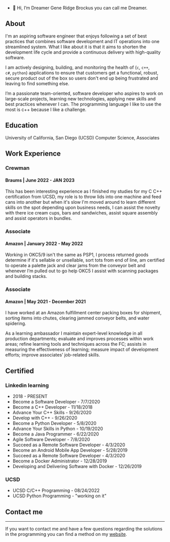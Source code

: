 - 👋 Hi, I’m Dreamer Gene Ridge Brockus you can call me Dreamer.

## About

I'm an aspiring software engineer that enjoys following a set of best
practices that combines software development and IT operations into
one streamlined system. What I like about it is that it aims to shorten
the development life cycle and provide a continuous delivery with
high-quality software.

I am actively designing, building, and monitoring the health of (`c`,
`c++`, `c#`, `python`) applications to ensure that customers get a
functional, robust, secure product out of the box so users don't end
up being frustrated and leaving to find something else.

I’m a passionate team-oriented, software developer who aspires to work
on large-scale projects, learning new technologies, applying new skills
and best practices whenever I can. The programming language I like to
use the most is c++ because I like a challenge.

## Education

University of California, San Diego (UCSD)
Computer Science, Associates


## Work Experience

### Crewman
#### Braums | June 2022 - JAN 2023

This has been interesting experience as I finished my studies for my C C++
certification from UCSD, my role is to throw lids into one machine and feed
cans into another but when it's slow I'm moved around to learn different
skills on the spot depending upon business needs, I can assist the novelty
with there ice cream cups, bars and sandwiches, assist square assembly and
assist operators in bundles.

### Associate
#### Amazon | January 2022 - May 2022

Working in OKC5/9 isn't the same as PSP1, l process returned goods determine
if it's sellable or unsellable, sort tots from end of line, am certified to
operate a palette jack and clear jams from the conveyor belt and whenever I’m
pulled out to go help OKC5 I assist with scanning packages and building stacks.

### Associate
#### Amazon | May 2021 - December 2021

I have worked at an Amazon fulfillment center packing boxes for shipment, sorting
items into chutes, clearing jammed conveyor belts, and water spidering.

As a learning ambassador I maintain expert-level knowledge in all production departments;
evaluate and improves processes within work areas; refine learning tools and techniques
across the FC; assists in measuring the effectiveness of learning; measure impact of
development efforts; improve associates’ job-related skills.


## Certified

### Linkedin learning
- 2018 - PRESENT
- Become a Software Developer - 7/7/2020
- Become a C++ Developer - 11/18/2018
- Advance Your C++ Skills -  9/26/2020
- Develop with C++ - 9/26/2020
- Become a Python Developer - 5/8/2020
- Advance Your Skills in Python - 10/19/2020
- Become a Java Programmer - 6/22/2020
- Agile Software Developer - 7/8/2020
- Succeed as a Remote Software Developer - 4/3/2020
- Become an Android Mobile App Developer - 5/28/2019
- Succeed as a Remote Software Developer - 4/3/2020
- Become a Docker Administrator - 12/28/2019
- Developing and Delivering Software with Docker - 12/26/2019

### UCSD

- UCSD C/C++ Programming - 08/24/2022
- UCSD Python Programming - "working on it"

## Contact me

* * *

If you want to contact me and have a few questions
regarding the solutions in the programming you can
find a method on my [website](https://troglodytes.code.blog/contact/).

<!---
michaelbrockus/michaelbrockus is a ✨ special ✨ repository because its `README.md` (this file) appears on your GitHub profile.
You can click the Preview link to take a look at your changes.
--->
